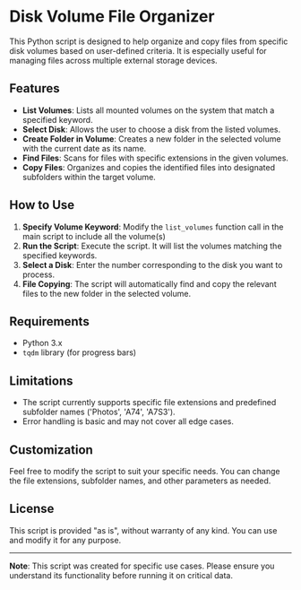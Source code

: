
# Disk Volume File Organizer

This Python script is designed to help organize and copy files from specific disk volumes based on user-defined criteria. It is especially useful for managing files across multiple external storage devices.

## Features

- **List Volumes**: Lists all mounted volumes on the system that match a specified keyword.
- **Select Disk**: Allows the user to choose a disk from the listed volumes.
- **Create Folder in Volume**: Creates a new folder in the selected volume with the current date as its name.
- **Find Files**: Scans for files with specific extensions in the given volumes.
- **Copy Files**: Organizes and copies the identified files into designated subfolders within the target volume.

## How to Use

1. **Specify Volume Keyword**: Modify the `list_volumes` function call in the main script to include all the volume(s)
2. **Run the Script**: Execute the script. It will list the volumes matching the specified keywords.
3. **Select a Disk**: Enter the number corresponding to the disk you want to process.
4. **File Copying**: The script will automatically find and copy the relevant files to the new folder in the selected volume.

## Requirements

- Python 3.x
- `tqdm` library (for progress bars)

## Limitations

- The script currently supports specific file extensions and predefined subfolder names ('Photos', 'A74', 'A7S3').
- Error handling is basic and may not cover all edge cases.

## Customization

Feel free to modify the script to suit your specific needs. You can change the file extensions, subfolder names, and other parameters as needed.

## License

This script is provided "as is", without warranty of any kind. You can use and modify it for any purpose.

---

**Note**: This script was created for specific use cases. Please ensure you understand its functionality before running it on critical data.
